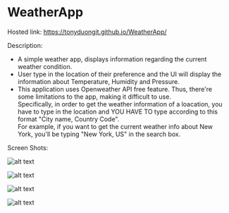 # WeatherApp

Hosted link: https://tonyduongit.github.io/WeatherApp/

Description: </br>
- A simple weather app, displays information regarding the current weather condition.
- User type in the location of their preference and the UI will display the information about Temperature, Humidity and Pressure.
- This application uses Openweather API free feature. Thus, there're some limitations to the app, making it difficult to use.</br> 
Specifically, in order to get the weather information of a loacation, you have to type in the location and YOU HAVE TO type according to this format "City name, Country Code". </br>
For example, if you want to get the current weather info about New York, you'll be typing "New York, US" in the search box. 

Screen Shots:

![alt text](https://user-images.githubusercontent.com/37773202/76440696-d2504c00-63f0-11ea-8b29-2083beddeab1.PNG)

![alt text](https://user-images.githubusercontent.com/37773202/76440912-2824f400-63f1-11ea-9096-0ee40b09b815.PNG)

![alt text](https://user-images.githubusercontent.com/37773202/76441008-5571a200-63f1-11ea-9cd6-31f33697219e.PNG)

![alt text](https://user-images.githubusercontent.com/37773202/76441761-87373880-63f2-11ea-9501-1fcee036efce.PNG)

